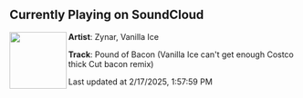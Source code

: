 ## Currently Playing on SoundCloud

[<img align="left" width="100" src="https://i1.sndcdn.com/artworks-H8jkONhVPiWMZvKU-ZZPmtQ-t500x500.jpg">](https://soundcloud.com/zynar/pound-of-bacon?in=saxurn/sets/old-slimeful)

**Artist**: Zynar, Vanilla Ice 

**Track**: Pound of Bacon (Vanilla Ice can't get enough Costco thick Cut bacon remix)

Last updated at 2/17/2025, 1:57:59 PM
